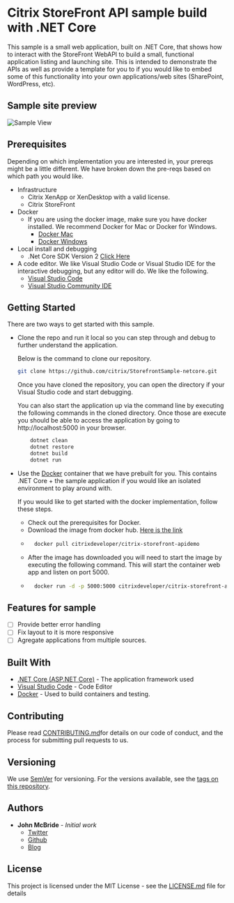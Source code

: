 # Citrix StoreFront API sample build with .NET Core

This sample is a small web application, built on .NET Core, that shows
how to interact with the StoreFront WebAPI to build a small, functional application listing
and launching site. This is intended to demonstrate the APIs as well as provide a template
for you to if you would like to embed some of this functionality into your own applications/web sites (SharePoint, WordPress, etc).

## Sample site preview
![Sample View](preview-images/sample-storefront.png)

## Prerequisites

Depending on which implementation you are interested in, your prereqs might be a little different. We have broken down the pre-reqs based on which path you would like.

- Infrastructure
    - Citrix XenApp or XenDesktop with a valid license.
    - Citrix StoreFront
- Docker
    - If you are using the docker image, make sure you have docker installed. We recommend Docker for Mac or Docker for Windows.
        - [Docker Mac](https://www.docker.com/docker-mac)
        - [Docker Windows](https://www.docker.com/docker-windows)
- Local install and debugging
  - .Net Core SDK Version 2 [Click Here](http://www.dot.net)
- A code editor. We like Visual Studio Code or Visual Studio IDE for the interactive debugging, but any editor will do. We like the following.
    - [Visual Studio Code](https://code.visualstudio.com/)
    - [Visual Studio Community IDE](https://www.visualstudio.com/free-developer-offers/)

## Getting Started

There are two ways to get started with this sample.

- Clone the repo and run it local so you can step through and debug to further understand the application.

    Below is the command to clone our repository.
    ``` sh
    git clone https://github.com/citrix/StorefrontSample-netcore.git
    ```
    Once you have cloned the repository, you can open the directory if your Visual Studio code and start debugging.

    You can also start the application up via the command line by executing the following commands in the cloned directory. Once those are execute you should be able to access the application by going to http://localhost:5000 in your browser.
    ``` sh
        dotnet clean
        dotnet restore
        dotnet build
        dotnet run
    ```

- Use the [Docker](http://www.docker.com) container that we have prebuilt for you. This contains .NET Core + the sample application if you would like an isolated environment to play around with.

    If you would like to get started with the docker implementation, follow these steps.

    - Check out the prerequisites for Docker.
    - Download the image from docker hub. [Here is the link](https://hub.docker.com/r/citrixdeveloper/citrix-storefront-apidemo/)
    - ```sh
        docker pull citrixdeveloper/citrix-storefront-apidemo
      ```
    - After the image has downloaded you will need to start the image by executing the following command. This will start the container web app and listen on port 5000.
    - ```sh
        docker run -d -p 5000:5000 citrixdeveloper/citrix-storefront-apidemo 
      ```

## Features for sample

- [ ] Provide better error handling
- [ ] Fix layout to it is more responsive
- [ ] Agregate applications from multiple sources.

## Built With

* [.NET Core (ASP.NET Core)](http://www.dot.net) - The application framework used
* [Visual Studio Code](http://code.visualstudio.com) - Code Editor
* [Docker](http://www.docker.com) - Used to build containers and testing.

## Contributing

Please read [CONTRIBUTING.md](CONTRIBUTING.md)for details on our code of conduct, and the process for submitting pull requests to us.

## Versioning

We use [SemVer](http://semver.org/) for versioning. For the versions available, see the [tags on this repository](https://github.com/your/project/tags). 

## Authors

* **John McBride** - *Initial work*
    - [Twitter](https://www.twitter.com/johnmcbride)
    - [Github](https://github.com/johnmcbride)
    - [Blog](https://blogs.citrix.com/author/johnmcb)

## License

This project is licensed under the MIT License - see the [LICENSE.md](LICENSE.md) file for details

